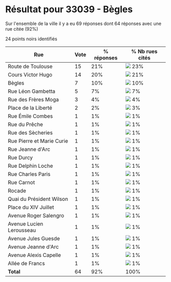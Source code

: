 # Résultat pour 33039 - Bègles

Sur l'ensemble de la ville il y a eu 69 réponses dont 64 réponses avec une rue citée (92%)

24 points noirs identifiés

| Rue | Vote | % réponses | % Nb rues cités|
|-----|------|------------|----------------|
| Route de Toulouse | 15 | 21% | <img src="../../img/bar_23.gif" />&nbsp;23%|
| Cours Victor Hugo | 14 | 20% | <img src="../../img/bar_21.gif" />&nbsp;21%|
| Bègles | 7 | 10% | <img src="../../img/bar_10.gif" />&nbsp;10%|
| Rue Léon Gambetta | 5 | 7% | <img src="../../img/bar_7.gif" />&nbsp;7%|
| Rue des Frères Moga | 3 | 4% | <img src="../../img/bar_4.gif" />&nbsp;4%|
| Place de la Liberté | 2 | 2% | <img src="../../img/bar_3.gif" />&nbsp;3%|
| Rue Émile Combes | 1 | 1% | <img src="../../img/bar_1.gif" />&nbsp;1%|
| Rue du Prêche | 1 | 1% | <img src="../../img/bar_1.gif" />&nbsp;1%|
| Rue des Sècheries | 1 | 1% | <img src="../../img/bar_1.gif" />&nbsp;1%|
| Rue Pierre et Marie Curie | 1 | 1% | <img src="../../img/bar_1.gif" />&nbsp;1%|
| Rue Jeanne d'Arc | 1 | 1% | <img src="../../img/bar_1.gif" />&nbsp;1%|
| Rue Durcy | 1 | 1% | <img src="../../img/bar_1.gif" />&nbsp;1%|
| Rue Delphin Loche | 1 | 1% | <img src="../../img/bar_1.gif" />&nbsp;1%|
| Rue Charles Paris | 1 | 1% | <img src="../../img/bar_1.gif" />&nbsp;1%|
| Rue Carnot | 1 | 1% | <img src="../../img/bar_1.gif" />&nbsp;1%|
| Rocade | 1 | 1% | <img src="../../img/bar_1.gif" />&nbsp;1%|
| Quai du Président Wilson | 1 | 1% | <img src="../../img/bar_1.gif" />&nbsp;1%|
| Place du XIV Juillet | 1 | 1% | <img src="../../img/bar_1.gif" />&nbsp;1%|
| Avenue Roger Salengro | 1 | 1% | <img src="../../img/bar_1.gif" />&nbsp;1%|
| Avenue Lucien Lerousseau | 1 | 1% | <img src="../../img/bar_1.gif" />&nbsp;1%|
| Avenue Jules Guesde | 1 | 1% | <img src="../../img/bar_1.gif" />&nbsp;1%|
| Avenue Jeanne d'Arc | 1 | 1% | <img src="../../img/bar_1.gif" />&nbsp;1%|
| Avenue Alexis Capelle | 1 | 1% | <img src="../../img/bar_1.gif" />&nbsp;1%|
| Allée de Francs | 1 | 1% | <img src="../../img/bar_1.gif" />&nbsp;1%|
| **Total** | 64 | 92% | 100%|
